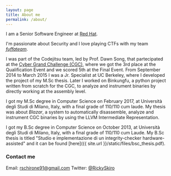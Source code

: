 ```yaml
---
layout: page
title: About me
permalink: /about/
---
```


I am a Senior Software Engineer at <a target="_blank"
href="https://www.redhat.com">Red Hat</a>.

I'm passionate about Security and I love playing CTFs with my team
<a target="_blank" href="https://l4ser.github.io">*fuffateam*</a>.

I was part of the Codejitsu team, led by Prof. Dawn Song, that partecipated at
the <a target="_blank"
href="https://www.darpa.mil/program/cyber-grand-challenge">Cyber Grand
Challenge (CGC)</a>, where we got the 3rd place at the Qualification Event and
we scored 5th at the Final Event. From September 2014 to March 2015 I was a Jr.
Specialist at UC Berkeley, where I developed the project of my M.Sc thesis.
Later I worked on Binkungfu, a python project written from scratch for the CGC,
to analyze and instrument binaries by directly working at the assembly level.

I got my M.Sc degree in Computer Science on February 2017, at Università degli
Studi di Milano, Italy, with a final grade of 110/110 cum laude. My thesis was
about *Blazar*, a system to automatically disassemble, analyze and instrument
CGC binaries by using the LLVM Intermediate Representation.

I got my B.Sc degree in Computer Science on October 2013, at Università degli
Studi di Milano, Italy, with a final grade of 110/110 cum Laude. My B.Sc thesis
is titled "Studio e implementazione di un integrity-checker hardware-assisted"
and it can be found [here]({{ site.url }}/static/files/bsc_thesis.pdf).


### Contact me

Email:    [rschirone91@gmail.com](mailto:rschirone91@gmail.com)
Twitter:  [@RickySkiro](https://twitter.com/RickySkiro)

